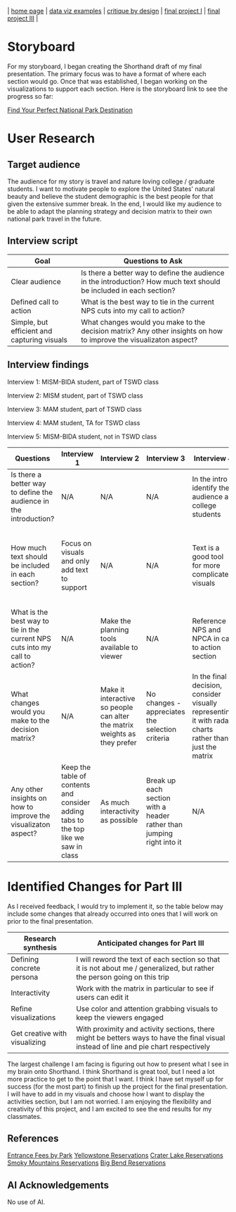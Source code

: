 | [home page](https://lmboos.github.io/boos-dataviz-portfolio/) | [data viz examples](dataviz-examples.md) | [critique by design](critique-by-design.md) | [final project I](final-project-part-one.md) | [final project III](final-project-part-three.md) |

# Storyboard
For my storyboard, I began creating the Shorthand draft of my final presentation. The primary focus was to have a format of where each section would go. Once that was established, I began working on the visualizations to support each section. Here is the storyboard link to see the progress so far:

[Find Your Perfect National Park Destination](https://preview.shorthand.com/2fsfW7ycgeU0jpVf)


# User Research 

## Target audience
The audience for my story is travel and nature loving college / graduate students. I want to motivate people to explore the United States' natural beauty and believe the student demographic is the best people for that given the extensive summer break. In the end, I would like my audience to be able to adapt the planning strategy and decision matrix to their own national park travel in the future. 

## Interview script

| Goal | Questions to Ask |
|------|------------------|
|  Clear audience    |  Is there a better way to define the audience in the introduction? How much text should be included in each section? |
|  Defined call to action    | What is the best way to tie in the current NPS cuts into my call to action? |
|  Simple, but efficient and capturing visuals    |  What changes would you make to the decision matrix? Any other insights on how to improve the visualizaton aspect? |


## Interview findings
Interview 1: MISM-BIDA student, part of TSWD class

Interview 2: MISM student, part of TSWD class

Interview 3: MAM student, part of TSWD class

Interview 4: MAM student, TA for TSWD class

Interview 5: MISM-BIDA student, not in TSWD class

| Questions               | Interview 1  | Interview 2 | Interview 3 | Interview 4 | Interview 5 |
|-------------------------|--------------------------------|-------------|-------------| ----------- | ----------- |
| Is there a better way to define the audience in the introduction? | N/A            | N/A             | N/A            | In the intro identify the audience as college students            | Define a persona and stick with it throughout the story            |
| How much text should be included in each section?                       | Focus on visuals and only add text to support                               | N/A            | N/A            | Text is a good tool for more complicated visuals            | Text does not hurt, but apply it only as necessary to aid understanding, but visuals should not be reliant on it            |
| What is the best way to tie in the current NPS cuts into my call to action?                        | N/A                               | Make the planning tools available to viewer             | N/A            | Reference NPS and NPCA in call to action section            | N/A            |
| What changes would you make to the decision matrix?  | N/A                               | Make it interactive so people can alter the matrix weights as they prefer            | No changes - appreciates the selection criteria            | In the final decision, consider visually representing it with radar charts rather than just the matrix            | Add a blank spot for another park and highlight winner in final section           |
| Any other insights on how to improve the visualizaton aspect?  | Keep the table of contents and consider adding tabs to the top like we saw in class                               | As much interactivity as possible            | Break up each section with a header rather than jumping right into it            | N/A            | In proximity section break up sements using color in addition to distance            |


# Identified Changes for Part III
As I received feedback, I would try to implement it, so the table below may include some changes that already occurred into ones that I will work on prior to the final presentation. 

| Research synthesis                       | Anticipated changes for Part III                                                |
|------------------------------------------|---------------------------------------------------------------------------------|
| Defining concrete persona | I will reword the text of each section so that it is not about me / generalized, but rather the person going on this trip |
| Interactivity             | Work with the matrix in particular to see if users can edit it                                              |
| Refine visualizations     | Use color and attention grabbing visuals to keep the viewers engaged                                        |
| Get creative with visualizing  | With proximity and activity sections, there might be betters ways to have the final visual instead of line and pie chart respectively     |

The largest challenge I am facing is figuring out how to present what I see in my brain onto Shorthand. I think Shorthand is great tool, but I need a lot more practice to get to the point that I want. I think I have set myself up for success (for the most part) to finish up the project for the final presentation. I will have to add in my visuals and choose how I want to display the activities section, but I am not worried. I am enjoying the flexibility and creativity of this project, and I am excited to see the end results for my classmates.

## References
[Entrance Fees by Park](https://www.nps.gov/aboutus/entrance-fee-prices.htm?park=&state=&entrancePassRequired=&timedEntry=&page=1&parking=)
[Yellowstone Reservations](https://www.nps.gov/yell/planyourvisit/permitsandreservations.htm)
[Crater Lake Reservations](https://www.nps.gov/crla/planyourvisit/permits.htm)
[Smoky Mountains Reservations](https://www.nps.gov/grsm/planyourvisit/permitsandreservations.htm)
[Big Bend Reservations](https://www.nps.gov/bibe/planyourvisit/permitsandreservations.htm)


## AI Acknowledgements
No use of AI.
